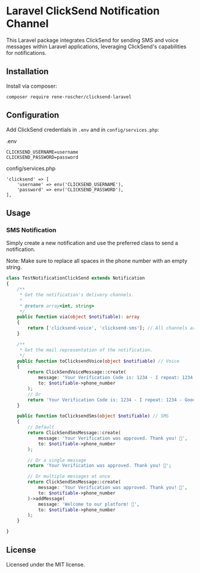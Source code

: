 # Laravel ClickSend Notification Channel

This Laravel package integrates ClickSend for sending SMS and voice messages within Laravel applications, leveraging ClickSend's capabilities for notifications.

## Installation

Install via composer:

```
composer require rene-roscher/clicksend-laravel
```

## Configuration

Add ClickSend credentials in `.env` and in `config/services.php`:

.env
```
CLICKSEND_USERNAME=username
CLICKSEND_PASSWORD=password
```

config/services.php
```
'clicksend' => [
	'username' => env('CLICKSEND_USERNAME'),
	'password' => env('CLICKSEND_PASSWORD'),
],
```

## Usage

### SMS Notification

Simply create a new notification and use the preferred class to send a notification.

Note: Make sure to replace all spaces in the phone number with an empty string.

```php
class TestNotificationClickSend extends Notification
{
    /**
     * Get the notification's delivery channels.
     *
     * @return array<int, string>
     */
    public function via(object $notifiable): array
    {
        return ['clicksend-voice', 'clicksend-sms']; // All channels are automatically registered by default
    }

    /**
     * Get the mail representation of the notification.
     */
    public function toClicksendVoice(object $notifiable) // Voice
    {
        return ClickSendVoiceMessage::create(
            message: 'Your Verification Code is: 1234 - I repeat: 1234 - Goodbye!',
            to: $notifiable->phone_number
        );
        // Or
        return 'Your Verification Code is: 1234 - I repeat: 1234 - Goodbye!';
    }

    public function toClicksendSms(object $notifiable) // SMS
    {
        // Default
        return ClickSendSmsMessage::create(
            message: 'Your Verification was approved. Thank you! 🎉',
            to: $notifiable->phone_number
        );

        // Or a single message
        return 'Your Verification was approved. Thank you! 🎉';

        // Or multiple messages at once
        return ClickSendSmsMessage::create(
            message: 'Your Verification was approved. Thank you! 🎉',
            to: $notifiable->phone_number
        )->addMessage(
            message: 'Welcome to our platform! 🎉',
            to: $notifiable->phone_number
        );
    }

}
```

## License

Licensed under the MIT license.
